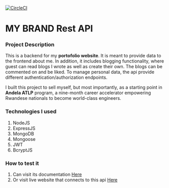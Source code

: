 [![CircleCI](https://circleci.com/gh/circleci/circleci-docs.svg?style=svg)](https://app.circleci.com/pipelines/github/ericndungutse/my-brand-restfull-api/29/workflows/59ac8745-6658-4ab1-aa84-78a7d16e5d25/jobs/32)

# MY BRAND Rest API

### Project Description

This is a backend for my **portofolio website**. It is meant to provide data to the frontend about me. In addition, it includes blogging functionality, where guest can read blogs I wrote as well as create their own. The blogs can be commented on and be liked. To manage personal data, the api provide different authentication/authorization endpoints.

I built this project to sell myself, but most importantly, as a starting point in **Andela ATLP** program, a nine-month career accelerator empowering Rwandese nationals to become world-class engineers.

### Technologies I used

1. NodeJS
2. ExpressJS
3. MongoDB
4. Mongoose
5. JWT
6. BcryptJS

### How to test it

1. Can visit its documentation [Here](https://ndungutse.onrender.com/api-docs/)
2. Or visit live website that connects to this api [Here](https://ndungutse.netlify.app/)

